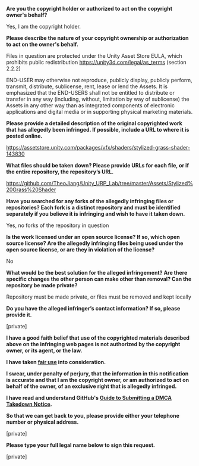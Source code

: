 **Are you the copyright holder or authorized to act on the copyright owner's behalf?**

Yes, I am the copyright holder.

**Please describe the nature of your copyright ownership or authorization to act on the owner's behalf.**

Files in question are protected under the Unity Asset Store EULA, which prohibits public redistribution https://unity3d.com/legal/as_terms (section 2.2.2)

END-USER may otherwise not reproduce, publicly display, publicly perform, transmit, distribute, sublicense, rent, lease or lend the Assets. It is emphasized that the END-USERS shall not be entitled to distribute or transfer in any way (including, without, limitation by way of sublicense) the Assets in any other way than as integrated components of electronic applications and digital media or in supporting physical marketing materials.

**Please provide a detailed description of the original copyrighted work that has allegedly been infringed. If possible, include a URL to where it is posted online.**

https://assetstore.unity.com/packages/vfx/shaders/stylized-grass-shader-143830

**What files should be taken down? Please provide URLs for each file, or if the entire repository, the repository’s URL.**

https://github.com/TheoJiang/Unity_URP_Lab/tree/master/Assets/Stylized%20Grass%20Shader

**Have you searched for any forks of the allegedly infringing files or repositories? Each fork is a distinct repository and must be identified separately if you believe it is infringing and wish to have it taken down.**

Yes, no forks of the repository in question

**Is the work licensed under an open source license? If so, which open source license? Are the allegedly infringing files being used under the open source license, or are they in violation of the license?**

No

**What would be the best solution for the alleged infringement? Are there specific changes the other person can make other than removal? Can the repository be made private?**

Repository must be made private, or files must be removed and kept locally

**Do you have the alleged infringer’s contact information? If so, please provide it.**

[private]

**I have a good faith belief that use of the copyrighted materials described above on the infringing web pages is not authorized by the copyright owner, or its agent, or the law.**

**I have taken <a href="https://www.lumendatabase.org/topics/22">fair use</a> into consideration.**

**I swear, under penalty of perjury, that the information in this notification is accurate and that I am the copyright owner, or am authorized to act on behalf of the owner, of an exclusive right that is allegedly infringed.**

**I have read and understand GitHub's <a href="https://help.github.com/articles/guide-to-submitting-a-dmca-takedown-notice/">Guide to Submitting a DMCA Takedown Notice</a>.**

**So that we can get back to you, please provide either your telephone number or physical address.**

[private]

**Please type your full legal name below to sign this request.**

[private]
